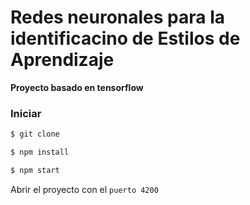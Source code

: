 # Redes neuronales para la identificacino de Estilos de Aprendizaje

**Proyecto basado en tensorflow**

### Iniciar
```bash
$ git clone

$ npm install

$ npm start
```
Abrir el proyecto con el `puerto 4200`

